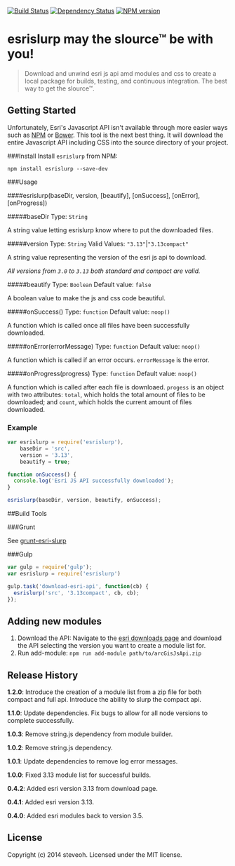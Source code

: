 [![Build Status](https://travis-ci.org/steveoh/esrislurp.svg?branch=master)](https://travis-ci.org/steveoh/esrislurp)
[![Dependency Status](https://gemnasium.com/steveoh/esrislurp.svg)](https://gemnasium.com/steveoh/esrislurp)
[![NPM version](https://badge.fury.io/js/esrislurp.svg)](http://badge.fury.io/js/esrislurp)
# esrislurp may the slource™ be with you!

> Download and unwind esri js api amd modules and css to create a local package for builds, testing, and continuous integration. The best way to get the slource™.

## Getting Started
Unfortunately, Esri's Javascript API isn't available through more easier ways such as [NPM](https://www.npmjs.org/) or [Bower](http://bower.io/).  This tool is the next best thing.  It will download the entire Javascript API including CSS into the source directory of your project.


###Install
Install `esrislurp` from NPM:

```shell
npm install esrislurp --save-dev
```

###Usage

####esrislurp(baseDir, version, [beautify], [onSuccess], [onError], [onProgress])

#####baseDir
Type: `String`

A string value letting esrislurp know where to put the downloaded files.


#####version
Type: `String`
Valid Values: `"3.13"`|`"3.13compact"`

A string value representing the version of the esri js api to download.  

*All versions from `3.0` to `3.13` both standard and compact are valid.*


#####beautify
Type: `Boolean`
Default value: `false`

A boolean value to make the js and css code beautiful.

#####onSuccess()
Type: `function`
Default value: `noop()`

A function which is called once all files have been successfully downloaded.

#####onError(errorMessage)
Type: `function`
Default value: `noop()`

A function which is called if an error occurs.  ``errorMessage`` is the error.  

#####onProgress(progress)
Type: `function`
Default value: `noop()`

A function which is called after each file is downloaed.  ``progess`` is an object with two attributes: `total`, which holds the total amount of files to be downloaded; and `count`, which holds the current amount of files downloaded.


### Example
```javascript
var esrislurp = require('esrislurp'),
    baseDir = 'src',
    version = '3.13',
    beautify = true;

function onSuccess() {
  console.log('Esri JS API successfully downloaded');
}

esrislurp(baseDir, version, beautify, onSuccess);
```

##Build Tools

###Grunt

See [grunt-esri-slurp](https://www.npmjs.org/package/grunt-esri-slurp)

###Gulp
```javascript
var gulp = require('gulp');
var esrislurp = require('esrislurp')

gulp.task('download-esri-api', function(cb) {
  esrislurp('src', '3.13compact', cb, cb);
});
```

## Adding new modules
1. Download the API: Navigate to the [esri downloads page](https://developers.arcgis.com/en/downloads/) and download the API selecting the version you want to create a module list for.
1. Run add-module: `npm run add-module path/to/arcGisJsApi.zip`


## Release History
**1.2.0**: Introduce the creation of a module list from a zip file for both compact and full api. Introduce the ability to slurp the compact api.

**1.1.0**: Update dependencies. Fix bugs to allow for all node versions to complete successfully.

**1.0.3**: Remove string.js dependency from module builder.

**1.0.2**: Remove string.js dependency.

**1.0.1**: Update dependencies to remove log error messages.  

**1.0.0**: Fixed 3.13 module list for successful builds.  

**0.4.2**: Added esri version 3.13 from download page.  

**0.4.1**: Added esri version 3.13.  

**0.4.0**: Added esri modules back to version 3.5.  

## License
Copyright (c) 2014 steveoh. Licensed under the MIT license.
